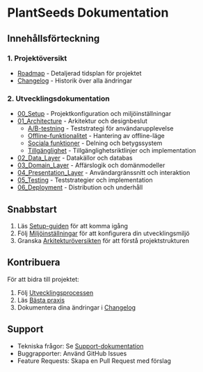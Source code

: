 # PlantSeeds Dokumentation

## Innehållsförteckning

### 1. Projektöversikt
- [Roadmap](ROADMAP.md) - Detaljerad tidsplan för projektet
- [Changelog](CHANGELOG.md) - Historik över alla ändringar

### 2. Utvecklingsdokumentation
- [00_Setup](00_Setup/README.md) - Projektkonfiguration och miljöinställningar
- [01_Architecture](01_Architecture/README.md) - Arkitektur och designbeslut
  - [A/B-testning](01_Architecture/10_AB_Testing.md) - Teststrategi för användarupplevelse
  - [Offline-funktionalitet](01_Architecture/11_Offline_Functionality.md) - Hantering av offline-läge
  - [Sociala funktioner](01_Architecture/12_Social_Features.md) - Delning och betygssystem
  - [Tillgänglighet](01_Architecture/13_Accessibility.md) - Tillgänglighetsriktlinjer och implementation
- [02_Data_Layer](02_Data_Layer/README.md) - Datakällor och databas
- [03_Domain_Layer](03_Domain_Layer/README.md) - Affärslogik och domänmodeller
- [04_Presentation_Layer](04_Presentation_Layer/README.md) - Användargränssnitt och interaktion
- [05_Testing](05_Testing/README.md) - Teststrategier och implementation
- [06_Deployment](06_Deployment/README.md) - Distribution och underhåll

## Snabbstart
1. Läs [Setup-guiden](00_Setup/01_Project_Setup.md) för att komma igång
2. Följ [Miljöinställningar](00_Setup/02_Environment_Setup.md) för att konfigurera din utvecklingsmiljö
3. Granska [Arkitekturöversikten](01_Architecture/01_Clean_Architecture.md) för att förstå projektstrukturen

## Kontribuera
För att bidra till projektet:
1. Följ [Utvecklingsprocessen](01_Architecture/04_Development_Process.md)
2. Läs [Bästa praxis](01_Architecture/06_Best_Practices.md)
3. Dokumentera dina ändringar i [Changelog](CHANGELOG.md)

## Support
- Tekniska frågor: Se [Support-dokumentation](01_Architecture/07_Support.md)
- Buggrapporter: Använd GitHub Issues
- Feature Requests: Skapa en Pull Request med förslag 